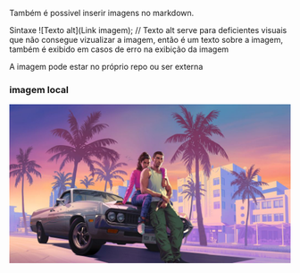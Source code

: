 Também é possivel inserir imagens no markdown. 

Sintaxe ![Texto alt](Link imagem); // Texto alt serve para deficientes visuais que não consegue vizualizar a imagem, então é um texto sobre a imagem, também é exibido em casos de erro na exibição da imagem

A imagem pode estar no próprio repo ou ser externa

### imagem local

![Logo GTA VI](img/GTA%20VI.jpeg)